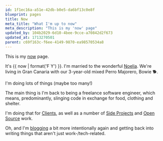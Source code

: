 ```yaml
---
id: 1f1ec16a-a51e-42db-b0e5-da6bf13c0e8f
blueprint: pages
title: Now
meta_title: "What I'm up to now"
meta_description: "This is my 'now' page"
updated_by: 104b2029-6d10-4bee-9cce-a70842d2f673
updated_at: 1713270501
parent: c69f163c-f6ee-4149-9870-ea98570534a8
---
```

This is my [now](https://nownownow.com/) page.

It's {{ now | format('F Y') }}. I'm married to the wonderful [Noelia](https://noeliasantana.com). We're living in Gran Canaria with our 3-year-old mixed Perro Majorero, Bowie 🐕.

I'm doing lots of things (maybe too many!)

The main thing is I'm back to being a freelance software engineer, which means, predominantly, slinging code in exchange for food, clothing and shelter.

I'm doing that for [Clients](/clients/), as well as a number of [Side Projects](/side-projects/) and [Open Source](/open-source/) work.

Oh, and I'm [blogging](/blog/) a bit more intentionally again and getting back into writing things that aren't just work-/tech-related.